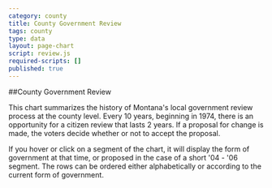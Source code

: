 ```yaml
---
category: county
title: County Government Review
tags: county
type: data
layout: page-chart
script: review.js
required-scripts: []
published: true
---
```


##County Government Review

This chart summarizes the history of Montana's local government review process at the county level. Every 10 years, beginning in 1974, there is an opportunity for a citizen review that lasts 2 years. If a proposal for change is made, the voters decide whether or not to accept the proposal.

If you hover or click on a segment of the chart, it will display the form of government at that time, or proposed in the case of a short '04 - '06 segment. The rows can be ordered either alphabetically or according to the current form of government.

